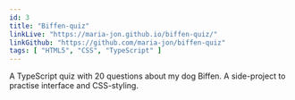 ```yaml
---
id: 3
title: "Biffen-quiz"
linkLive: "https://maria-jon.github.io/biffen-quiz/"
linkGithub: "https://github.com/maria-jon/biffen-quiz"
tags: [ "HTML5", "CSS", "TypeScript" ]
---
```


A TypeScript quiz with 20 questions about my dog Biffen. A side-project to practise interface and CSS-styling.